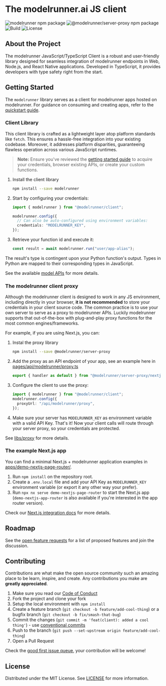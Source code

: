 # The modelrunner.ai JS client

![modelrunner npm package](https://img.shields.io/npm/v/modelrunner?color=%237527D7&label=client&style=flat-square)
![@modelrunner/server-proxy npm package](https://img.shields.io/npm/v/@modelrunner/server-proxy?color=%237527D7&label=proxy&style=flat-square)
![Build](https://img.shields.io/github/actions/workflow/status/modelrunner/modelrunner-js/build.yml?style=flat-square)
![License](https://img.shields.io/github/license/modelrunner/modelrunner-js?style=flat-square)

## About the Project

The modelrunner JavaScript/TypeScript Client is a robust and user-friendly library designed for seamless integration of modelrunner endpoints in Web, Node.js, and React Native applications. Developed in TypeScript, it provides developers with type safety right from the start.

## Getting Started

The `modelrunner` library serves as a client for modelrunner apps hosted on modelrunner. For guidance on consuming and creating apps, refer to the [quickstart guide](https://modelrunner.ai/docs).

### Client Library

This client library is crafted as a lightweight layer atop platform standards like `fetch`. This ensures a hassle-free integration into your existing codebase. Moreover, it addresses platform disparities, guaranteeing flawless operation across various JavaScript runtimes.

> **Note:**
> Ensure you've reviewed the [getting started guide](https://modelrunner.ai/docs) to acquire your credentials, browser existing APIs, or create your custom functions.

1. Install the client library
   ```sh
   npm install --save modelrunner
   ```
2. Start by configuring your credentials:

   ```ts
   import { modelrunner } from "@modelrunner/client";

   modelrunner.config({
     // Can also be auto-configured using environment variables:
     credentials: "MODELRUNNER_KEY",
   });
   ```

3. Retrieve your function id and execute it:
   ```ts
   const result = await modelrunner.run("user/app-alias");
   ```

The result's type is contingent upon your Python function's output. Types in Python are mapped to their corresponding types in JavaScript.

See the available [model APIs](https://modelrunner.ai/models) for more details.

### The modelrunner client proxy

Although the modelrunner client is designed to work in any JS environment, including directly in your browser, **it is not recommended** to store your credentials in your client source code. The common practice is to use your own server to serve as a proxy to modelrunner APIs. Luckily modelrunner supports that out-of-the-box with plug-and-play proxy functions for the most common engines/frameworks.

For example, if you are using Next.js, you can:

1. Instal the proxy library
   ```sh
   npm install --save @modelrunner/server-proxy
   ```
2. Add the proxy as an API endpoint of your app, see an example here in [pages/api/modelrunner/proxy.ts](https://github.com/modelrunner/modelrunner-js/blob/main/apps/demo-nextjs-page-router/pages/api/modelrunner/proxy.ts)
   ```ts
   export { handler as default } from "@modelrunner/server-proxy/nextjs";
   ```
3. Configure the client to use the proxy:
   ```ts
   import { modelrunner } from "@modelrunner/client";
   modelrunner.config({
     proxyUrl: "/api/modelrunner/proxy",
   });
   ```
4. Make sure your server has `MODELRUNNER_KEY` as environment variable with a valid API Key. That's it! Now your client calls will route through your server proxy, so your credentials are protected.

See [libs/proxy](./libs/proxy/) for more details.

### The example Next.js app

You can find a minimal Next.js + modelrunner application examples in [apps/demo-nextjs-page-router/](https://github.com/modelrunner/modelrunner-js/blob/main/apps/demo-nextjs-page-router).

1. Run `npm install` on the repository root.
2. Create a `.env.local` file and add your API Key as `MODELRUNNER_KEY` environment variable (or export it any other way your prefer).
3. Run `npx nx serve demo-nextjs-page-router` to start the Next.js app (`demo-nextjs-app-router` is also available if you're interested in the app router version).

Check our [Next.js integration docs](https://modelrunner.ai/docs/integrations/nextjs) for more details.

## Roadmap

See the [open feature requests](https://github.com/modelrunner/modelrunner-js/labels/enhancement) for a list of proposed features and join the discussion.

## Contributing

Contributions are what make the open source community such an amazing place to be learn, inspire, and create. Any contributions you make are **greatly appreciated**.

1. Make sure you read our [Code of Conduct](https://github.com/modelrunner/modelrunner-js/blob/main/CODE_OF_CONDUCT.md)
2. Fork the project and clone your fork
3. Setup the local environment with `npm install`
4. Create a feature branch (`git checkout -b feature/add-cool-thing`) or a bugfix branch (`git checkout -b fix/smash-that-bug`)
5. Commit the changes (`git commit -m 'feat(client): added a cool thing'`) - use [conventional commits](https://conventionalcommits.org)
6. Push to the branch (`git push --set-upstream origin feature/add-cool-thing`)
7. Open a Pull Request

Check the [good first issue queue](https://github.com/modelrunner/modelrunner-js/labels/good+first+issue), your contribution will be welcome!

## License

Distributed under the MIT License. See [LICENSE](https://github.com/modelrunner/modelrunner-js/blob/main/LICENSE) for more information.
